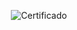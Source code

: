<div align="center">

  ![Certificado](https://user-images.githubusercontent.com/86432393/220802929-7d9c5a04-cd1e-4f74-b1f0-d1ddcff13f69.png)

</div>